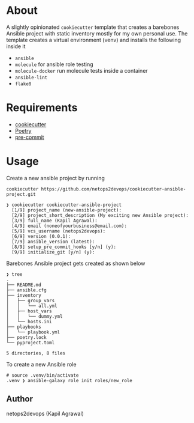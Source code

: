 # About 
A slightly opinionated `cookiecutter` template that creates a barebones Ansible project with static inventory mostly for my own personal use. The template creates a virtual environment (venv) and installs the following inside it
- `ansible` 
- `molecule` for ansible role testing
- `molecule-docker` run molecule tests inside a container
- `ansible-lint`
- `flake8`

# Requirements 
- [cookiecutter](https://cookiecutter.readthedocs.io/en/stable/)
- [Poetry](https://python-poetry.org)
- [pre-commit](https://pre-commit.com)

# Usage
Create a new ansible project by running
```
cookiecutter https://github.com/netops2devops/cookiecutter-ansible-project.git

❯ cookiecutter cookiecutter-ansible-project
  [1/9] project_name (new-ansible-project):
  [2/9] project_short_description (My exciting new Ansible project):
  [3/9] full_name (Kapil Agrawal):
  [4/9] email (noneofyourbusiness@email.com):
  [5/9] vcs_username (netops2devops):
  [6/9] version (0.0.1):
  [7/9] ansible_version (latest):
  [8/9] setup_pre_commit_hooks [y/n] (y):
  [9/9] initialize_git [y/n] (y):

```

Barebones Ansible project gets created as shown below
```
❯ tree
.
├── README.md
├── ansible.cfg
├── inventory
│   ├── group_vars
│   │   └── all.yml
│   ├── host_vars
│   │   └── dummy.yml
│   └── hosts.ini
├── playbooks
│   └── playbook.yml
├── poetry.lock
└── pyproject.toml

5 directories, 8 files
```

To create a new Ansible role 
```
# source .venv/bin/activate 
.venv ❯ ansible-galaxy role init roles/new_role
```


## Author
netops2devops (Kapil Agrawal)
